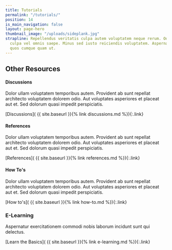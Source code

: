 ```yaml
---
title: Tutorials
permalink: "/tutorials/"
position: 14
is_main_navigation: false
layout: page-hero
thumbnail_image: "/uploads/sideplank.jpg"
strapline: Repellendus veritatis culpa autem voluptatem neque rerum. Odit eaque voluptatem
  culpa vel omnis saepe. Minus sed iusto reiciendis voluptatem. Aspernatur quia sequi
  quos cumque quam ut.
---
```


<article class="call_to_action title-row">
<h2 class="sub-heading-two">Other Resources</h2>
<div class="subgrid">
<div markdown="1" class="four">

#### Discussions
Dolor ullam voluptatem temporibus autem. Provident ab sunt repellat architecto voluptatem dolorem odio. Aut voluptates asperiores et placeat aut et. Sed dolorum quasi impedit perspiciatis.

[Discussions]( {{ site.baseurl }}{% link discussions.md %}){:.link}

</div>
<div markdown="1" class="four">


#### References
Dolor ullam voluptatem temporibus autem. Provident ab sunt repellat architecto voluptatem dolorem odio. Aut voluptates asperiores et placeat aut et. Sed dolorum quasi impedit perspiciatis.

[References]( {{ site.baseurl }}{% link references.md %}){:.link}

</div>
<div markdown="1" class="four">

#### How To's
Dolor ullam voluptatem temporibus autem. Provident ab sunt repellat architecto voluptatem dolorem odio. Aut voluptates asperiores et placeat aut et. Sed dolorum quasi impedit perspiciatis.

[How to's]( {{ site.baseurl }}{% link how-to.md %}){:.link}

</div>
<div markdown="1" class="four">

### E-Learning
Aspernatur exercitationem commodi nobis laborum incidunt sunt qui delectus.

[Learn the Basics]( {{ site.baseurl }}{% link e-learning.md %}){:.link}

</div>
</div>

</article>

